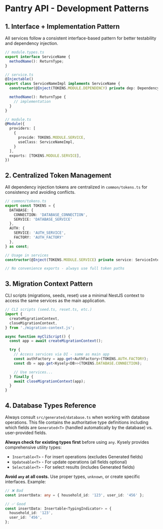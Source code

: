 # Pantry API - Development Patterns

## 1. Interface + Implementation Pattern

All services follow a consistent interface-based pattern for better testability and dependency injection.

```typescript
// module.types.ts
export interface ServiceName {
  methodName(): ReturnType;
}

// service.ts
@Injectable()
export class ServiceNameImpl implements ServiceName {
  constructor(@Inject(TOKENS.MODULE.DEPENDENCY) private dep: Dependency) {}

  methodName(): ReturnType {
    // implementation
  }
}

// module.ts
@Module({
  providers: [
    {
      provide: TOKENS.MODULE.SERVICE,
      useClass: ServiceNameImpl,
    }
  ],
  exports: [TOKENS.MODULE.SERVICE],
})
```

## 2. Centralized Token Management

All dependency injection tokens are centralized in `common/tokens.ts` for consistency and avoiding conflicts.

```typescript
// common/tokens.ts
export const TOKENS = {
  DATABASE: {
    CONNECTION: 'DATABASE_CONNECTION',
    SERVICE: 'DATABASE_SERVICE'
  },
  AUTH: {
    SERVICE: 'AUTH_SERVICE',
    FACTORY: 'AUTH_FACTORY'
  },
} as const;

// Usage in services
constructor(@Inject(TOKENS.MODULE.SERVICE) private service: ServiceInterface) {}

// No convenience exports - always use full token paths
```

## 3. Migration Context Pattern

CLI scripts (migrations, seeds, reset) use a minimal NestJS context to access the same services as the main application.

```typescript
// CLI scripts (seed.ts, reset.ts, etc.)
import {
  createMigrationContext,
  closeMigrationContext,
} from './migration-context.js';

async function myCliScript() {
  const app = await createMigrationContext();

  try {
    // Access services via DI - same as main app
    const authFactory = app.get<AuthFactory>(TOKENS.AUTH.FACTORY);
    const db = app.get<Kysely<DB>>(TOKENS.DATABASE.CONNECTION);

    // Use services...
  } finally {
    await closeMigrationContext(app);
  }
}
```

## 4. Database Types Reference

Always consult `src/generated/database.ts` when working with database operations. This file contains the authoritative type definitions including which fields are `Generated<T>` (handled automatically by the database) vs. user-provided fields.

**Always check for existing types first** before using `any`. Kysely provides comprehensive utility types:

- `Insertable<T>` - For insert operations (excludes Generated fields)
- `Updateable<T>` - For update operations (all fields optional)
- `Selectable<T>` - For select results (includes Generated fields)

**Avoid `any` at all costs.** Use proper types, `unknown`, or create specific interfaces. Example:

```typescript
// ❌ Bad
const insertData: any = { household_id: '123', user_id: '456' };

// ✅ Good
const insertData: Insertable<TypingIndicator> = {
  household_id: '123',
  user_id: '456',
};
```
